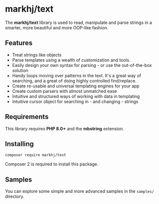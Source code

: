 # markhj/text
The **markhj/text** library is used to read, manipulate and parse strings in a smarter, more beautiful and more OOP-like fashion.

## Features
* Treat strings like objects
* Parse templates using a wealth of customization and tools.
* Easily design your own syntax for parsing - or use the out-of-the-box solution
* Handy loops moving over patterns in the text. It's a great way of searching, and a great of doing highly controlled find/replace.
* Create re-usable and universal templating engines for your app
* Create custom parsers with almost unmatched ease
* Intuitive and structured ways of working with data in templating
* Intuitive cursor object for searching in - and changing - strings

## Requirements
This library requires **PHP 8.0+** and the **mbstring** extension.

## Installing
```
composer require markhj/text
```
Composer 2 is required to install this package.

## Samples
You can explore some simple and more advanced samples in the `samples/` directory.
